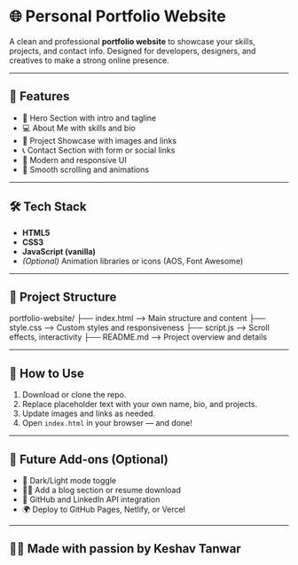 # 🌐 Personal Portfolio Website

A clean and professional **portfolio website** to showcase your skills, projects, and contact info. Designed for developers, designers, and creatives to make a strong online presence.

---

## 🚀 Features

- 👋 Hero Section with intro and tagline
- 💻 About Me with skills and bio
- 🧰 Project Showcase with images and links
- 📞 Contact Section with form or social links
- 🎨 Modern and responsive UI
- 🔁 Smooth scrolling and animations

---

## 🛠️ Tech Stack

- **HTML5**
- **CSS3**
- **JavaScript (vanilla)**
- *(Optional)* Animation libraries or icons (AOS, Font Awesome)

---

## 📁 Project Structure

portfolio-website/ 
├── index.html --> Main structure and content 
├── style.css --> Custom styles and responsiveness 
├── script.js --> Scroll effects, interactivity 
├── README.md --> Project overview and details


---

## 🧠 How to Use

1. Download or clone the repo.
2. Replace placeholder text with your own name, bio, and projects.
3. Update images and links as needed.
4. Open `index.html` in your browser — and done!

---

## 🎯 Future Add-ons (Optional)

- 🌙 Dark/Light mode toggle
- 🧑‍💻 Add a blog section or resume download
- 🔗 GitHub and LinkedIn API integration
- 🌍 Deploy to GitHub Pages, Netlify, or Vercel

---

## 👨‍💻 Made with passion by **Keshav Tanwar**


